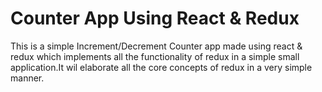 # Counter App Using React & Redux

This is a simple Increment/Decrement Counter app made using react & redux which implements all the functionality of redux in a simple small application.It wil elaborate all the core concepts of redux in a very simple manner.

